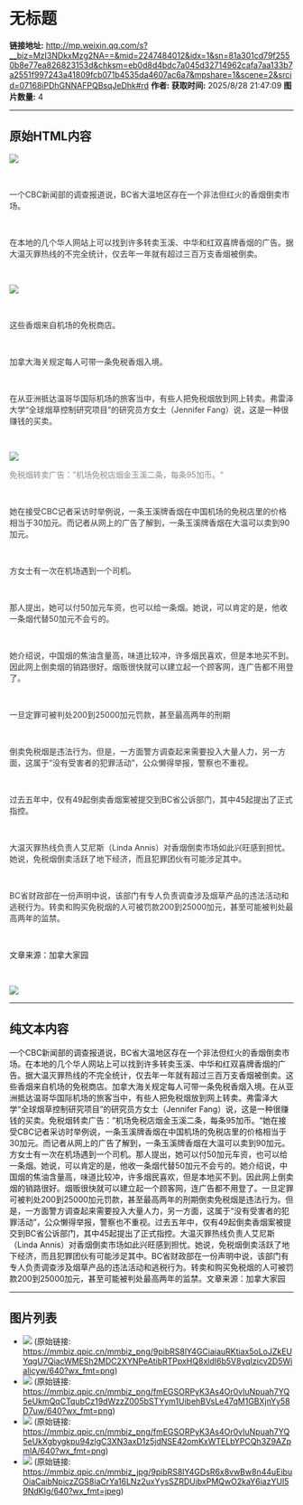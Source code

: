 # 无标题

**链接地址:** http://mp.weixin.qq.com/s?__biz=MzI3NDkxMzg2NA==&mid=2247484012&idx=1&sn=81a301cd79f2550b8e77ea826823153d&chksm=eb0d8d4bdc7a045d32714962cafa7aa133b7a2551f997243a41809fcb071b4535da4607ac6a7&mpshare=1&scene=2&srcid=07168iPDhGNNAFPQBsqJeDhk#rd
**作者:** 
**获取时间:** 2025/8/28 21:47:09
**图片数量:** 4

---

## 原始HTML内容

<p><img data-src="https://mmbiz.qpic.cn/mmbiz_png/9pibRS8lY4GCiaiauRKtiax5oLoJZkEUYqgU7QiacWMESh2MDC2XYNPeAtibRTPpxHQ8xldI6b5V8yqIzicv2D5Wialicyw/640?wx_fmt=png" data-type="png" class="" data-ratio="0.25263157894736843" data-w="855" src="./images/image_1.jpg"></p><p><br></p><p style="max-width: 100%;min-height: 1em;color: rgb(51, 51, 51);">一个CBC新闻部的调查报道说，BC省大温地区存在一个非法但红火的香烟倒卖市场。</p><p style="max-width: 100%;min-height: 1em;color: rgb(51, 51, 51);"><br style="max-width: 100%;box-sizing: border-box !important;word-wrap: break-word !important;"></p><p style="max-width: 100%;min-height: 1em;color: rgb(51, 51, 51);">在本地的几个华人网站上可以找到许多转卖玉溪、中华和红双喜牌香烟的广告。据大温灭罪热线的不完全统计，仅去年一年就有超过三百万支香烟被倒卖。</p><p style="max-width: 100%;min-height: 1em;color: rgb(51, 51, 51);"><br style="max-width: 100%;box-sizing: border-box !important;word-wrap: break-word !important;"></p><p style="max-width: 100%;min-height: 1em;color: rgb(51, 51, 51);"><img class="" data-copyright="0" data-ratio="0.5621019108280255" data-s="300,640" data-type="png" data-w="628" data-src="https://mmbiz.qpic.cn/mmbiz_png/fmEGSORPyK3As4Or0vIuNpuah7YQ5eUkmQqCTqubCz19dWzzZ005bSTYym1UibehBVsLe47qM1GBXjnYy58D7uw/640?wx_fmt=png" style="box-sizing: border-box !important;word-wrap: break-word !important;width: auto !important;visibility: visible !important;" src="./images/image_2.jpg"></p><p style="max-width: 100%;min-height: 1em;color: rgb(51, 51, 51);"><br style="max-width: 100%;box-sizing: border-box !important;word-wrap: break-word !important;"></p><p style="max-width: 100%;min-height: 1em;color: rgb(51, 51, 51);">这些香烟来自机场的免税商店。</p><p style="max-width: 100%;min-height: 1em;color: rgb(51, 51, 51);"><br style="max-width: 100%;box-sizing: border-box !important;word-wrap: break-word !important;"></p><p style="max-width: 100%;min-height: 1em;color: rgb(51, 51, 51);">加拿大海关规定每人可带一条免税香烟入境。</p><p style="max-width: 100%;min-height: 1em;color: rgb(51, 51, 51);"><br style="max-width: 100%;box-sizing: border-box !important;word-wrap: break-word !important;"></p><p style="max-width: 100%;min-height: 1em;color: rgb(51, 51, 51);">在从亚洲抵达温哥华国际机场的旅客当中，有些人把免税烟放到网上转卖。弗雷泽大学“全球烟草控制研究项目”的研究员方女士（Jennifer Fang）说，这是一种很赚钱的买卖。</p><p style="max-width: 100%;min-height: 1em;color: rgb(51, 51, 51);"><br style="max-width: 100%;box-sizing: border-box !important;word-wrap: break-word !important;"></p><p style="max-width: 100%;min-height: 1em;color: rgb(51, 51, 51);"><img class="" data-copyright="0" data-ratio="0.6142384105960265" data-s="300,640" data-type="png" data-w="604" data-src="https://mmbiz.qpic.cn/mmbiz_png/fmEGSORPyK3As4Or0vIuNpuah7YQ5eUkXgbygkpu94zlgC3XN3axD1z5jdNSE42omKxWTELbYPCQh3Z9AZpmlA/640?wx_fmt=png" style="box-sizing: border-box !important;word-wrap: break-word !important;width: auto !important;visibility: visible !important;" src="./images/image_3.jpg"></p><p style="max-width: 100%;min-height: 1em;color: rgb(51, 51, 51);"><span style="max-width: 100%;color: rgb(136, 136, 136);box-sizing: border-box !important;word-wrap: break-word !important;">免税烟转卖广告：”机场免税店烟金玉溪二条，每条95加币。“</span></p><p style="max-width: 100%;min-height: 1em;color: rgb(51, 51, 51);"><br style="max-width: 100%;box-sizing: border-box !important;word-wrap: break-word !important;"></p><p style="max-width: 100%;min-height: 1em;color: rgb(51, 51, 51);">她在接受CBC记者采访时举例说，一条玉溪牌香烟在中国机场的免税店里的价格相当于30加元。而记者从网上的广告了解到，一条玉溪牌香烟在大温可以卖到90加元。</p><p style="max-width: 100%;min-height: 1em;color: rgb(51, 51, 51);"><br style="max-width: 100%;box-sizing: border-box !important;word-wrap: break-word !important;"></p><p style="max-width: 100%;min-height: 1em;color: rgb(51, 51, 51);">方女士有一次在机场遇到一个司机。</p><p style="max-width: 100%;min-height: 1em;color: rgb(51, 51, 51);"><br style="max-width: 100%;box-sizing: border-box !important;word-wrap: break-word !important;"></p><p style="max-width: 100%;min-height: 1em;color: rgb(51, 51, 51);">那人提出，她可以付50加元车资，也可以给一条烟。她说，可以肯定的是，他收一条烟代替50加元不会亏的。</p><p style="max-width: 100%;min-height: 1em;color: rgb(51, 51, 51);"><br style="max-width: 100%;box-sizing: border-box !important;word-wrap: break-word !important;"></p><p style="max-width: 100%;min-height: 1em;color: rgb(51, 51, 51);">她介绍说，中国烟的焦油含量高，味道比较冲，许多烟民喜欢，但是本地买不到。因此网上倒卖烟的销路很好。烟贩很快就可以建立起一个顾客网，连广告都不用登了。</p><p style="max-width: 100%;min-height: 1em;color: rgb(51, 51, 51);"><br style="max-width: 100%;box-sizing: border-box !important;word-wrap: break-word !important;"></p><p style="max-width: 100%;min-height: 1em;color: rgb(51, 51, 51);">一旦定罪可被判处200到25000加元罚款，甚至最高两年的刑期</p><p style="max-width: 100%;min-height: 1em;color: rgb(51, 51, 51);"><br style="max-width: 100%;box-sizing: border-box !important;word-wrap: break-word !important;"></p><p style="max-width: 100%;min-height: 1em;color: rgb(51, 51, 51);">倒卖免税烟是违法行为。但是，一方面警方调查起来需要投入大量人力，另一方面，这属于“没有受害者的犯罪活动”，公众懒得举报，警察也不重视。</p><p style="max-width: 100%;min-height: 1em;color: rgb(51, 51, 51);"><br style="max-width: 100%;box-sizing: border-box !important;word-wrap: break-word !important;"></p><p style="max-width: 100%;min-height: 1em;color: rgb(51, 51, 51);">过去五年中，仅有49起倒卖香烟案被提交到BC省公诉部门，其中45起提出了正式指控。</p><p style="max-width: 100%;min-height: 1em;color: rgb(51, 51, 51);"><br style="max-width: 100%;box-sizing: border-box !important;word-wrap: break-word !important;"></p><p style="max-width: 100%;min-height: 1em;color: rgb(51, 51, 51);">大温灭罪热线负责人艾尼斯（Linda Annis）对香烟倒卖市场如此兴旺感到担忧。她说，免税烟倒卖活跃了地下经济，而且犯罪团伙有可能涉足其中。</p><p style="max-width: 100%;min-height: 1em;color: rgb(51, 51, 51);"><br style="max-width: 100%;box-sizing: border-box !important;word-wrap: break-word !important;"></p><p style="max-width: 100%;min-height: 1em;color: rgb(51, 51, 51);">BC省财政部在一份声明中说，该部门有专人负责调查涉及烟草产品的违法活动和逃税行为。转卖和购买免税烟的人可被罚款200到25000加元，甚至可能被判处最高两年的监禁。</p><p><br></p><p>文章来源：加拿大家园</p><p><br></p><p><img data-src="https://mmbiz.qpic.cn/mmbiz_jpg/9pibRS8lY4GDsR6x8vwBw8n44uEibuOiaCaibNpiczZGS8iaCrYa16LNz2uxYysSZRDUibxPMQwO2kaY6iazYUI59NdKIg/640?wx_fmt=jpeg" data-type="jpeg" class="" data-ratio="0.9883527454242929" data-w="601" src="./images/image_4.jpg"></p>

---

## 纯文本内容

一个CBC新闻部的调查报道说，BC省大温地区存在一个非法但红火的香烟倒卖市场。在本地的几个华人网站上可以找到许多转卖玉溪、中华和红双喜牌香烟的广告。据大温灭罪热线的不完全统计，仅去年一年就有超过三百万支香烟被倒卖。这些香烟来自机场的免税商店。加拿大海关规定每人可带一条免税香烟入境。在从亚洲抵达温哥华国际机场的旅客当中，有些人把免税烟放到网上转卖。弗雷泽大学“全球烟草控制研究项目”的研究员方女士（Jennifer Fang）说，这是一种很赚钱的买卖。免税烟转卖广告：”机场免税店烟金玉溪二条，每条95加币。“她在接受CBC记者采访时举例说，一条玉溪牌香烟在中国机场的免税店里的价格相当于30加元。而记者从网上的广告了解到，一条玉溪牌香烟在大温可以卖到90加元。方女士有一次在机场遇到一个司机。那人提出，她可以付50加元车资，也可以给一条烟。她说，可以肯定的是，他收一条烟代替50加元不会亏的。她介绍说，中国烟的焦油含量高，味道比较冲，许多烟民喜欢，但是本地买不到。因此网上倒卖烟的销路很好。烟贩很快就可以建立起一个顾客网，连广告都不用登了。一旦定罪可被判处200到25000加元罚款，甚至最高两年的刑期倒卖免税烟是违法行为。但是，一方面警方调查起来需要投入大量人力，另一方面，这属于“没有受害者的犯罪活动”，公众懒得举报，警察也不重视。过去五年中，仅有49起倒卖香烟案被提交到BC省公诉部门，其中45起提出了正式指控。大温灭罪热线负责人艾尼斯（Linda Annis）对香烟倒卖市场如此兴旺感到担忧。她说，免税烟倒卖活跃了地下经济，而且犯罪团伙有可能涉足其中。BC省财政部在一份声明中说，该部门有专人负责调查涉及烟草产品的违法活动和逃税行为。转卖和购买免税烟的人可被罚款200到25000加元，甚至可能被判处最高两年的监禁。文章来源：加拿大家园

---

## 图片列表

- ![](./images/image_1.jpg) (原始链接: https://mmbiz.qpic.cn/mmbiz_png/9pibRS8lY4GCiaiauRKtiax5oLoJZkEUYqgU7QiacWMESh2MDC2XYNPeAtibRTPpxHQ8xldI6b5V8yqIzicv2D5Wialicyw/640?wx_fmt=png)
- ![](./images/image_2.jpg) (原始链接: https://mmbiz.qpic.cn/mmbiz_png/fmEGSORPyK3As4Or0vIuNpuah7YQ5eUkmQqCTqubCz19dWzzZ005bSTYym1UibehBVsLe47qM1GBXjnYy58D7uw/640?wx_fmt=png)
- ![](./images/image_3.jpg) (原始链接: https://mmbiz.qpic.cn/mmbiz_png/fmEGSORPyK3As4Or0vIuNpuah7YQ5eUkXgbygkpu94zlgC3XN3axD1z5jdNSE42omKxWTELbYPCQh3Z9AZpmlA/640?wx_fmt=png)
- ![](./images/image_4.jpg) (原始链接: https://mmbiz.qpic.cn/mmbiz_jpg/9pibRS8lY4GDsR6x8vwBw8n44uEibuOiaCaibNpiczZGS8iaCrYa16LNz2uxYysSZRDUibxPMQwO2kaY6iazYUI59NdKIg/640?wx_fmt=jpeg)
